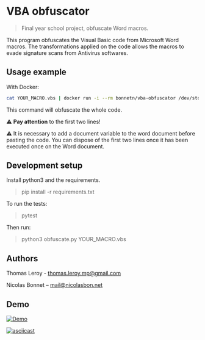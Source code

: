 # VBA obfuscator
> Final year school project, obfuscate Word macros.

This program obfuscates the Visual Basic code from Microsoft Word macros. 
The transformations applied on the code allows the macros to evade signature scans from Antivirus softwares.

## Usage example

With Docker:

```sh 
cat YOUR_MACRO.vbs | docker run -i --rm bonnetn/vba-obfuscator /dev/stdin
```

This command will obfuscate the whole code. 

:warning: **Pay attention** to the first two lines! 

:warning: It is necessary to add a document variable to the word document before pasting the code.
You can dispose of the first two lines once it has been executed once on the Word document.

## Development setup

Install python3 and the requirements.

> pip install -r requirements.txt

To run the tests:
> pytest

Then run:
> python3 obfuscate.py YOUR_MACRO.vbs
## Authors

Thomas Leroy - thomas.leroy.mp@gmail.com

Nicolas Bonnet – mail@nicolasbon.net

## Demo

[![Demo](https://img.youtube.com/vi/AEkFpD6CHCw/0.jpg)](https://www.youtube.com/watch?v=AEkFpD6CHCw)

[![asciicast](https://asciinema.org/a/5Ptyf5oNGT7xtkZZvnqNDHMml.svg)](https://asciinema.org/a/5Ptyf5oNGT7xtkZZvnqNDHMml)


